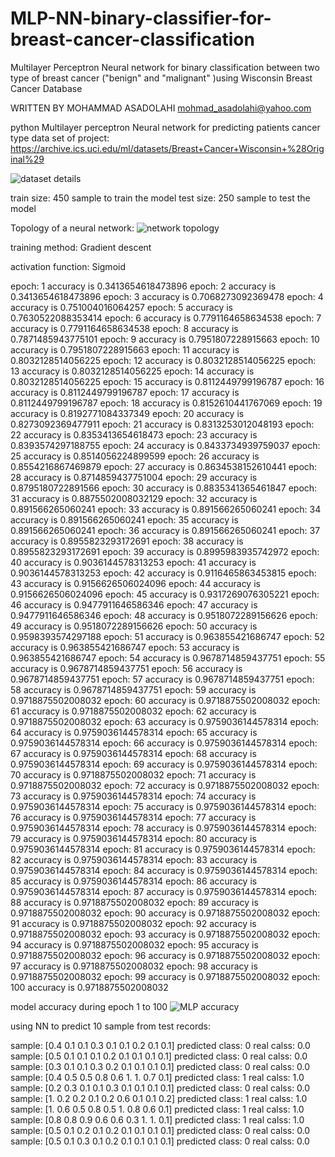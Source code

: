 # MLP-NN-binary-classifier-for-breast-cancer-classification
Multilayer Perceptron Neural network for binary classification between two type of breast cancer ("benign" and "malignant" )using Wisconsin Breast Cancer Database

WRITTEN BY MOHAMMAD ASADOLAHI
mohmad_asadolahi@yahoo.com

python Multilayer perceptron Neural network for predicting patients cancer type
data set of project: https://archive.ics.uci.edu/ml/datasets/Breast+Cancer+Wisconsin+%28Original%29

![dataset details](https://user-images.githubusercontent.com/79268727/126871849-628622c9-df4e-40a9-a6b0-56784b3c5849.png)

train size: 450 sample to train the model
test size: 250 sample to test the model

Topology of a neural network:
![network topology](https://user-images.githubusercontent.com/79268727/126871922-674378e2-0f5d-4188-8fe1-a0640211f23a.png)

training method:
Gradient descent

activation function: 
Sigmoid



epoch: 1 accuracy is 0.3413654618473896
epoch: 2 accuracy is 0.3413654618473896
epoch: 3 accuracy is 0.7068273092369478
epoch: 4 accuracy is 0.751004016064257
epoch: 5 accuracy is 0.7630522088353414
epoch: 6 accuracy is 0.7791164658634538
epoch: 7 accuracy is 0.7791164658634538
epoch: 8 accuracy is 0.7871485943775101
epoch: 9 accuracy is 0.7951807228915663
epoch: 10 accuracy is 0.7951807228915663
epoch: 11 accuracy is 0.8032128514056225
epoch: 12 accuracy is 0.8032128514056225
epoch: 13 accuracy is 0.8032128514056225
epoch: 14 accuracy is 0.8032128514056225
epoch: 15 accuracy is 0.8112449799196787
epoch: 16 accuracy is 0.8112449799196787
epoch: 17 accuracy is 0.8112449799196787
epoch: 18 accuracy is 0.8152610441767069
epoch: 19 accuracy is 0.8192771084337349
epoch: 20 accuracy is 0.8273092369477911
epoch: 21 accuracy is 0.8313253012048193
epoch: 22 accuracy is 0.8353413654618473
epoch: 23 accuracy is 0.8393574297188755
epoch: 24 accuracy is 0.8433734939759037
epoch: 25 accuracy is 0.8514056224899599
epoch: 26 accuracy is 0.8554216867469879
epoch: 27 accuracy is 0.8634538152610441
epoch: 28 accuracy is 0.8714859437751004
epoch: 29 accuracy is 0.8795180722891566
epoch: 30 accuracy is 0.8835341365461847
epoch: 31 accuracy is 0.8875502008032129
epoch: 32 accuracy is 0.891566265060241
epoch: 33 accuracy is 0.891566265060241
epoch: 34 accuracy is 0.891566265060241
epoch: 35 accuracy is 0.891566265060241
epoch: 36 accuracy is 0.891566265060241
epoch: 37 accuracy is 0.8955823293172691
epoch: 38 accuracy is 0.8955823293172691
epoch: 39 accuracy is 0.8995983935742972
epoch: 40 accuracy is 0.9036144578313253
epoch: 41 accuracy is 0.9036144578313253
epoch: 42 accuracy is 0.9116465863453815
epoch: 43 accuracy is 0.9156626506024096
epoch: 44 accuracy is 0.9156626506024096
epoch: 45 accuracy is 0.9317269076305221
epoch: 46 accuracy is 0.9477911646586346
epoch: 47 accuracy is 0.9477911646586346
epoch: 48 accuracy is 0.9518072289156626
epoch: 49 accuracy is 0.9518072289156626
epoch: 50 accuracy is 0.9598393574297188
epoch: 51 accuracy is 0.963855421686747
epoch: 52 accuracy is 0.963855421686747
epoch: 53 accuracy is 0.963855421686747
epoch: 54 accuracy is 0.9678714859437751
epoch: 55 accuracy is 0.9678714859437751
epoch: 56 accuracy is 0.9678714859437751
epoch: 57 accuracy is 0.9678714859437751
epoch: 58 accuracy is 0.9678714859437751
epoch: 59 accuracy is 0.9718875502008032
epoch: 60 accuracy is 0.9718875502008032
epoch: 61 accuracy is 0.9718875502008032
epoch: 62 accuracy is 0.9718875502008032
epoch: 63 accuracy is 0.9759036144578314
epoch: 64 accuracy is 0.9759036144578314
epoch: 65 accuracy is 0.9759036144578314
epoch: 66 accuracy is 0.9759036144578314
epoch: 67 accuracy is 0.9759036144578314
epoch: 68 accuracy is 0.9759036144578314
epoch: 69 accuracy is 0.9759036144578314
epoch: 70 accuracy is 0.9718875502008032
epoch: 71 accuracy is 0.9718875502008032
epoch: 72 accuracy is 0.9718875502008032
epoch: 73 accuracy is 0.9759036144578314
epoch: 74 accuracy is 0.9759036144578314
epoch: 75 accuracy is 0.9759036144578314
epoch: 76 accuracy is 0.9759036144578314
epoch: 77 accuracy is 0.9759036144578314
epoch: 78 accuracy is 0.9759036144578314
epoch: 79 accuracy is 0.9759036144578314
epoch: 80 accuracy is 0.9759036144578314
epoch: 81 accuracy is 0.9759036144578314
epoch: 82 accuracy is 0.9759036144578314
epoch: 83 accuracy is 0.9759036144578314
epoch: 84 accuracy is 0.9759036144578314
epoch: 85 accuracy is 0.9759036144578314
epoch: 86 accuracy is 0.9759036144578314
epoch: 87 accuracy is 0.9759036144578314
epoch: 88 accuracy is 0.9718875502008032
epoch: 89 accuracy is 0.9718875502008032
epoch: 90 accuracy is 0.9718875502008032
epoch: 91 accuracy is 0.9718875502008032
epoch: 92 accuracy is 0.9718875502008032
epoch: 93 accuracy is 0.9718875502008032
epoch: 94 accuracy is 0.9718875502008032
epoch: 95 accuracy is 0.9718875502008032
epoch: 96 accuracy is 0.9718875502008032
epoch: 97 accuracy is 0.9718875502008032
epoch: 98 accuracy is 0.9718875502008032
epoch: 99 accuracy is 0.9718875502008032
epoch: 100 accuracy is 0.9718875502008032

model accuracy during epoch 1 to 100
![MLP accuracy](https://user-images.githubusercontent.com/79268727/126872149-7c3adb6f-3eb6-4efd-a3d4-8662c1247db7.png)


using NN to predict 10 sample from test records:


sample: [0.4 0.1 0.1 0.3 0.1 0.1 0.2 0.1 0.1]  predicted class: 0  real calss: 0.0
sample: [0.5 0.1 0.1 0.1 0.2 0.1 0.1 0.1 0.1]  predicted class: 0  real calss: 0.0
sample: [0.3 0.1 0.1 0.3 0.2 0.1 0.1 0.1 0.1]  predicted class: 0  real calss: 0.0
sample: [0.4 0.5 0.5 0.8 0.6 1.  1.  0.7 0.1]  predicted class: 1  real calss: 1.0
sample: [0.2 0.3 0.1 0.1 0.3 0.1 0.1 0.1 0.1]  predicted class: 0  real calss: 0.0
sample: [1.  0.2 0.2 0.1 0.2 0.6 0.1 0.1 0.2]  predicted class: 1  real calss: 1.0
sample: [1.  0.6 0.5 0.8 0.5 1.  0.8 0.6 0.1]  predicted class: 1  real calss: 1.0
sample: [0.8 0.8 0.9 0.6 0.6 0.3 1.  1.  0.1]  predicted class: 1  real calss: 1.0
sample: [0.5 0.1 0.2 0.1 0.2 0.1 0.1 0.1 0.1]  predicted class: 0  real calss: 0.0
sample: [0.5 0.1 0.3 0.1 0.2 0.1 0.1 0.1 0.1]  predicted class: 0  real calss: 0.0
